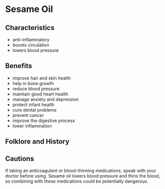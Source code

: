 # Sesame Oil


## Characteristics
- anti-inflammatory
- boosts circulation
- lowers blood pressure

## Benefits
- improve hair and skin health
- help in bone growth
- reduce blood pressure
- maintain good heart health
- manage anxiety and depression
- protect infant health
- cure dental problems
- prevent cancer
- improve the digestive process
- lower inflammation

## Folklore and History


## Cautions
If taking an anticoagulant or blood-thinning medications, speak with your doctor before using. Sesame oil lowers blood pressure and thins the blood, so combining with these medications could be potentially dangerous.
